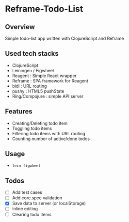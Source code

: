 # Reframe-Todo-List

## Overview
Simple todo-list app written with ClojureScript and Reframe

## Used tech stacks
- ClojureScript
- Leiningen / Figwheel
- Reagent : Simple React wrapper
- Reframe : SPA framework for Reagent
- bidi : URL routing
- pushy : HTML5 pushState
- Ring/Compojure : simple API server

## Features
- Creating/Deleting todo item
- Toggling todo items
- Filtering todo items with URL routing
- Counting number of active/done todos

## Usage
- `lein figwheel`

## Todos
- [ ] Add test cases
- [ ] Add core.spec validation
- [x] Save data to server (or localStorage)
- [ ] Inline editing
- [ ] Clearing todo items
